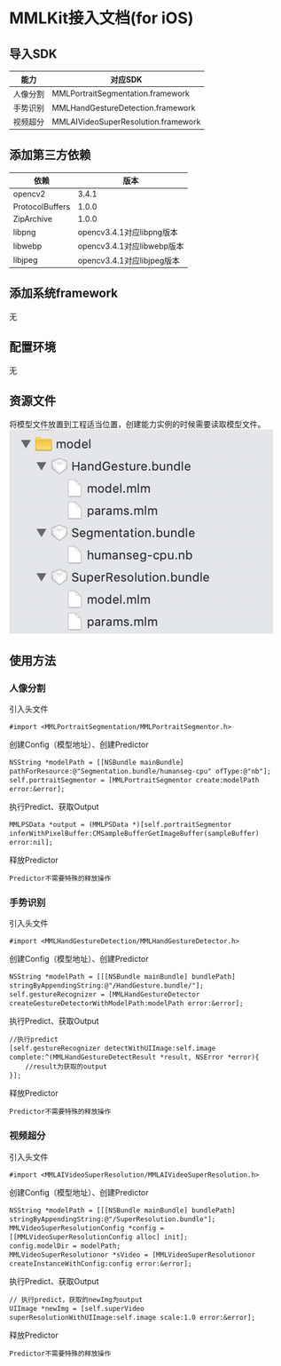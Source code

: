 # MMLKit接入文档(for iOS)
## 导入SDK
|能力 |对应SDK | 
|---|---|
| 人像分割| MMLPortraitSegmentation.framework | 
| 手势识别| MMLHandGestureDetection.framework | 
| 视频超分| MMLAIVideoSuperResolution.framework | 


## 添加第三方依赖
|依赖 | 版本| 
|---|---|
|opencv2| 3.4.1| 
|ProtocolBuffers| 1.0.0|
|ZipArchive| 1.0.0| 
|libpng| opencv3.4.1对应libpng版本| 
|libwebp| opencv3.4.1对应libwebp版本|
|libjpeg| opencv3.4.1对应libjpeg版本|

## 添加系统framework
无

## 配置环境
无

## 资源文件
将模型文件放置到工程适当位置，创建能力实例的时候需要读取模型文件。
![模型文件](/Doc/Resources/21_1.png)

## 使用方法
### 人像分割
引入头文件
```
#import <MMLPortraitSegmentation/MMLPortraitSegmentor.h>
```
创建Config（模型地址）、创建Predictor
```
NSString *modelPath = [[NSBundle mainBundle] pathForResource:@"Segmentation.bundle/humanseg-cpu" ofType:@"nb"];
self.portraitSegmentor = [MMLPortraitSegmentor create:modelPath error:&error];
```
执行Predict、获取Output
```
MMLPSData *output = (MMLPSData *)[self.portraitSegmentor inferWithPixelBuffer:CMSampleBufferGetImageBuffer(sampleBuffer) error:nil];
```
释放Predictor
```
Predictor不需要特殊的释放操作
```
### 手势识别
引入头文件
```
#import <MMLHandGestureDetection/MMLHandGestureDetector.h>
```
创建Config（模型地址）、创建Predictor
```
NSString *modelPath = [[[NSBundle mainBundle] bundlePath] stringByAppendingString:@"/HandGesture.bundle/"];
self.gestureRecognizer = [MMLHandGestureDetector createGestureDetectorWithModelPath:modelPath error:&error];
```
执行Predict、获取Output
```
//执行predict
[self.gestureRecognizer detectWithUIImage:self.image complete:^(MMLHandGestureDetectResult *result, NSError *error){
    //result为获取的output
}];
```
释放Predictor
```
Predictor不需要特殊的释放操作
```
### 视频超分
引入头文件
```
#import <MMLAIVideoSuperResolution/MMLAIVideoSuperResolution.h>
```
创建Config（模型地址）、创建Predictor
```
NSString *modelPath = [[[NSBundle mainBundle] bundlePath] stringByAppendingString:@"/SuperResolution.bundle"];
MMLVideoSuperResolutionConfig *config = [[MMLVideoSuperResolutionConfig alloc] init];
config.modelDir = modelPath;
MMLVideoSuperResolutionor *sVideo = [MMLVideoSuperResolutionor createInstanceWithConfig:config error:&error];
```
执行Predict、获取Output
```
// 执行predict，获取的newImg为output
UIImage *newImg = [self.superVideo superResolutionWithUIImage:self.image scale:1.0 error:&error];
```
释放Predictor
```
Predictor不需要特殊的释放操作
```
